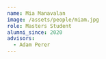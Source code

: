 ```yaml
---
name: Mia Manavalan
image: /assets/people/miam.jpg
role: Masters Student
alumni_since: 2020
advisors:
  - Adam Perer
---
```

